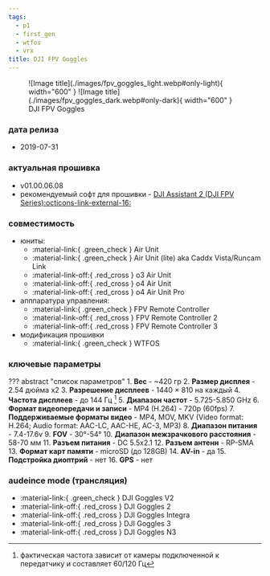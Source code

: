 ```yaml
---
tags:
  - p1
  - first_gen
  - wtfos
  - vrx  
title: DJI FPV Goggles
---
```


<figure markdown="span">
  ![Image title](./images/fpv_goggles_light.webp#only-light){ width="600" }
  ![Image title](./images/fpv_goggles_dark.webp#only-dark){ width="600" }
  <figcaption>DJI FPV Goggles</figcaption>
</figure>

### дата релиза
- 2019-07-31

### актуальная прошивка
* v01.00.06.08
* рекомендуемый софт для прошивки - <a href="https://www.dji.com/downloads/softwares/dji-assistant-2-dji-fpv-series" target="_blank">DJI Assistant 2 (DJI FPV Series):octicons-link-external-16:</a>

### совместимость
* юниты:
    * :material-link:{ .green_check } Air Unit
    * :material-link:{ .green_check } Air Unit (lite) aka Caddx Vista/Runcam Link
    * :material-link-off:{ .red_cross } o3 Air Unit
    * :material-link-off:{ .red_cross } o4 Air Unit
    * :material-link-off:{ .red_cross } o4 Air Unit Pro
* апппаратура управления:
    * :material-link:{ .green_check } FPV Remote Controller 
    * :material-link-off:{ .red_cross } FPV Remote Controller 2
    * :material-link-off:{ .red_cross } FPV Remote Controller 3
* модификация прошивки
    * :material-link:{ .green_check } WTFOS

### ключевые параметры
??? abstract "список параметров"
    1. **Вес**
        - ~420 гр
    2. **Размер дисплея**
        - 2.54 дюйма x2
    3. **Разрешение дисплеев**
        - 1440 × 810 на каждый
    4. **Частота дисплеев**
        - до 144 Гц [^1]
    5. **Диапазон частот**
        - 5.725-5.850 GHz
    6. **Формат видеопередачи и записи**
        - MP4 (H.264)
        - 720p (60fps)
    7. **Поддерживаемые форматы видео**
        - MP4, MOV, MKV (Video format: H.264; Audio format: AAC-LC, AAC-HE, AC-3, MP3)
    8. **Диапазон питания**
        - 7.4-17.6v
    9. **FOV**
        - 30°-54°
    10. **Диапазон межзрачкового расстояния**
        - 58-70 мм
    11. **Разъем питания**
        - DC 5.5x2.1
    12. **Разъем антенн**
        - RP-SMA 
    13. **Формат карт памяти** 
        - microSD (до 128GB)
    14. **AV-in**
        - да
    15. **Подстройка диоптрий**
        - нет
    16. **GPS**
        - нет
### audeince mode (трансляция)
* :material-link:{ .green_check }  DJI Goggles V2
* :material-link-off:{ .red_cross }  DJI Goggles 2
* :material-link-off:{ .red_cross }  DJI Goggles Integra
* :material-link-off:{ .red_cross }  DJI Goggles 3
* :material-link-off:{ .red_cross }  DJI Goggles N3
  
[^1]: фактическая частота зависит от камеры подключенной к передатчику и составляет 60/120 Гц
